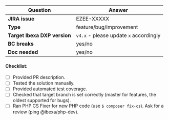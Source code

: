 | Question                                  | Answer
| ----------------------------------------- | ------------------
| **JIRA issue**                            | EZEE-XXXXX
| **Type**                                  | feature/bug/improvement
| **Target Ibexa DXP version**              | `v4.x` - please update `x` accordingly
| **BC breaks**                             | yes/no
| **Doc needed**                            | yes/no

<!-- Replace this comment with Pull Request description -->

#### Checklist:

- [ ] Provided PR description.
- [ ] Tested the solution manually.
- [ ] Provided automated test coverage.
- [ ] Checked that target branch is set correctly (master for features, the oldest supported for bugs).
- [ ] Ran PHP CS Fixer for new PHP code (use `$ composer fix-cs`). Ask for a review (ping @ibexa/php-dev).
